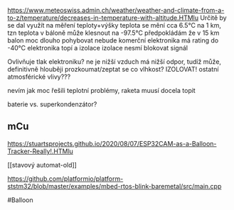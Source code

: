 https://www.meteoswiss.admin.ch/weather/weather-and-climate-from-a-to-z/temperature/decreases-in-temperature-with-altitude.HTMlu
Určitě by se dal využít na měření teploty+výšky
teplota se mění cca 6.5°C na 1 km, tzn teplota v báloně může klesnout na -97.5°C
	předpokládám že v 15 km balon moc dlouho pohybovat nebude
	komerční elektronika má rating do -40°C
	elektronika topí a izolace
	izolace nesmí blokovat signál

Ovlivňuje tlak elektroniku? ne je nižší
	vzduch má nižší odpor, tudíž může, definitivně hlouběji prozkoumat/zeptat se
co vlhkost? IZOLOVAT!
ostatní atmosférické vlivy???

nevím jak moc řešili teplotní problémy, raketa muusí docela topit

baterie vs. superkondenzátor?

## mCu

https://stuartsprojects.github.io/2020/08/07/ESP32CAM-as-a-Balloon-Tracker-Really!.HTMlu


[[stavový automat-old]]


https://github.com/platformio/platform-ststm32/blob/master/examples/mbed-rtos-blink-baremetal/src/main.cpp

#Balloon